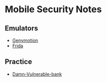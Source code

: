 
# Mobile Security Notes

## Emulators


* [Genymotion](./Genymotion.md)
* [Frida](./Frida.md)  
## Practice

* [Damn-Vulnerable-bank](https://github.com/rewanthtammana/Damn-Vulnerable-Bank)